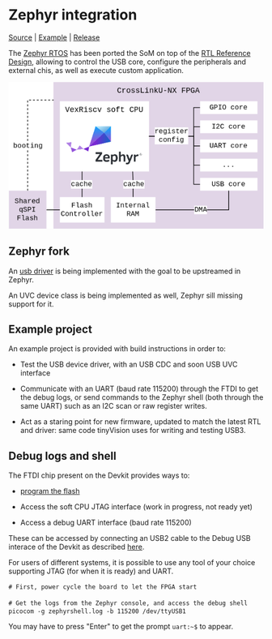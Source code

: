 # Zephyr integration

[Source](https://github.com/tinyvision-ai-inc/zephyr/) |
[Example](https://github.com/tinyvision-ai-inc/tinyclunx33_zephyr_example/) |
[Release](https://github.com/tinyvision-ai-inc/tinyclunx33_zephyr_example/releases/)

The [Zephyr RTOS](https://docs.zephyrproject.org/) has been ported the SoM on
top of the [RTL Reference Design](rtl_reference_design.md), allowing to control
the USB core, configure the peripherals and external chis, as well as execute
custom application.

![](images/zephyr_architecture.drawio.png)


## Zephyr fork

An
[usb driver](https://github.com/tinyvision-ai-inc/zephyr/blob/tinyclunx33/drivers/usb/udc/udc_usb23.c)
is being implemented with the goal to be upstreamed in Zephyr.

An UVC device class is being implemented as well,
Zephyr sill missing support for it.


## Example project

An example project is provided with build instructions in order to:

- Test the USB device driver, with an USB CDC and soon USB UVC interface

- Communicate with an UART (baud rate 115200) through the FTDI to get
  the debug logs, or send commands to the Zephyr shell (both through the
  same UART) such as an I2C scan or raw register writes.

- Act as a staring point for new firmware, updated to match the latest RTL
  and driver: same code tinyVision uses for writing and testing USB3.


## Debug logs and shell

The FTDI chip present on the Devkit provides ways to:

- [program the flash](som_flash.md)

- Access the soft CPU JTAG interface (work in progress, not ready yet)

- Access a debug UART interface (baud rate 115200)

These can be accessed by connecting an USB2 cable to the Debug USB interace
of the Devkit as described
[here](https://github.com/tinyvision-ai-inc/tinyclunx33_zephyr_example).

For users of different systems, it is possible to use any tool of your choice
supporting JTAG (for when it is ready) and UART.

```
# First, power cycle the board to let the FPGA start

# Get the logs from the Zephyr console, and access the debug shell
picocom -g zephyrshell.log -b 115200 /dev/ttyUSB1
```

You may have to press "Enter" to get the prompt `uart:~$` to appear.
